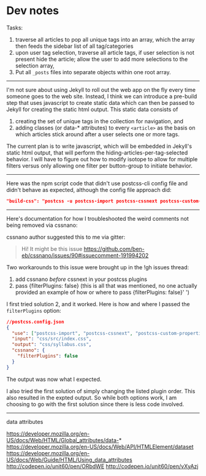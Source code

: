 # Dev notes

Tasks:
1. traverse all articles to pop all unique tags into an array, which the array then feeds the sidebar list of all tag/categories
2. upon user tag selection, traverse all article tags, if user selection is not present hide the article; allow the user to add more selections to the selection array,
3. Put all `_posts` files into separate objects within one root array.

---

I'm not sure about using Jekyll to roll out the web app on the fly every time someone goes to the web site. Instead, I think we can introduce a pre-build step that uses javascript to create static data which can then be passed to Jekyll for creating the static html output. This static data consists of
  1) creating the set of unique tags in the collection for navigation, and
  2) adding classes (or data-* attributes) to every `<article>` as the basis on which articles stick around after a user selects one or more tags.

The current plan is to write javascript, which will be embedded in Jekyll's static html output, that will perform the hiding-articles-per-tag-selected behavior. I will have to figure out how to modify isotope to allow for multiple filters versus only allowing one filter per button-group to initiate behavior.




---

Here was the npm script code that didn't use postcss-cli config file and didn't behave as expected, although the config file approach did:

```json
"build-css": "postcss -u postcss-import postcss-cssnext postcss-custom-properties postcss-custom-media -o css/syllabus.css css/src/index.css"
```


---

Here's documentation for how I troubleshooted the weird comments not being removed via cssnano:

cssnano author suggested this to me via gitter:

> Hi! It might be this issue https://github.com/ben-eb/cssnano/issues/90#issuecomment-191994202

Two workarounds to this issue were brought up in the !gh issues thread:
1. add cssnano _before_ cssnext in your postcss plugins
2. pass {filterPlugins: false} (this is all that was mentioned, no one actually provided an example of how or where to pass {filterPlugins: false}'  ')

I first tried solution 2, and it worked. Here is how and where I passed the `filterPlugins` option:


```json
//postcss.config.json
{
  "use": ["postcss-import", "postcss-cssnext", "postcss-custom-properties", "postcss-custom-media", "cssnano"],
  "input": "css/src/index.css",
  "output": "css/syllabus.css",
  "cssnano": {
    "filterPlugins": false
  }
}
```

The output was now what I expected.

I also tried the first solution of simply changing the listed plugin order. This also resulted in the expted output. So while both options work, I am choosing to go with the first solution since there is less code involved.


---

data attributes

https://developer.mozilla.org/en-US/docs/Web/HTML/Global_attributes/data-*
https://developer.mozilla.org/en-US/docs/Web/API/HTMLElement/dataset
https://developer.mozilla.org/en-US/docs/Web/Guide/HTML/Using_data_attributes
http://codepen.io/unit60/pen/ORbdWE
http://codepen.io/unit60/pen/vXyAzj
